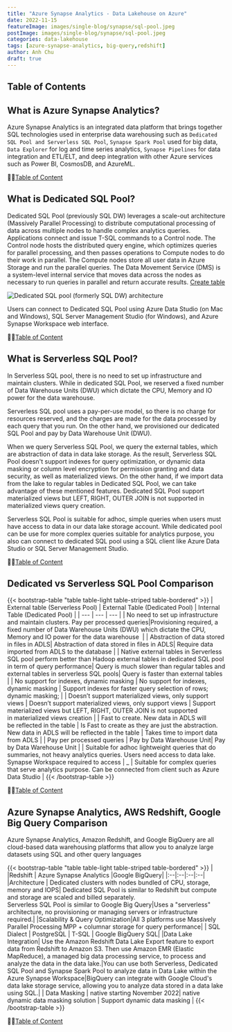 ```yaml
---
title: "Azure Synapse Analytics - Data Lakehouse on Azure"
date: 2022-11-15
featureImage: images/single-blog/synapse/sql-pool.jpeg
postImage: images/single-blog/synapse/sql-pool.jpeg
categories: data-lakehouse
tags: [azure-synapse-analytics, big-query,redshift]
author: Anh Chu
draft: true
---
```


## Table of Contents



## What is Azure Synapse Analytics?

Azure Synapse Analytics is an integrated data platform that brings together SQL technologies used in enterprise data warehousing such as `Dedicated SQL Pool and Serverless SQL Pool`, `Synapse Spark Pool` used for big data, `Data Explorer` for log and time series analytics, `Synapse Pipelines` for data integration and ETL/ELT, and deep integration with other Azure services such as Power BI, CosmosDB, and AzureML. 

☝🏼[Table of Content](#table-of-contents)

## What is Dedicated SQL Pool?

 Dedicated SQL Pool (previously SQL DW) leverages a scale-out architecture (Massively Parallel Processing) to distribute computational processing of data across multiple nodes to handle complex analytics queries. Applications connect and issue T-SQL commands to a Control node. The Control node hosts the distributed query engine, which optimizes queries for parallel processing, and then passes operations to Compute nodes to do their work in parallel. The Compute nodes store all user data in Azure Storage and run the parallel queries. The Data Movement Service (DMS) is a system-level internal service that moves data across the nodes as necessary to run queries in parallel and return accurate results. 
[Create table]()

![Dedicated SQL pool (formerly SQL DW) architecture](https://docs.microsoft.com/en-us/azure/synapse-analytics/sql-data-warehouse/media/massively-parallel-processing-mpp-architecture/massively-parallel-processing-mpp-architecture.png)

Users can connect to Dedicated SQL Pool using Azure Data Studio (on Mac and Windows), SQL Server Management Studio (for Windows), and Azure Synapse Workspace web interface. 

☝🏼[Table of Content](#table-of-contents)

## What is Serverless SQL Pool?

In Serverless SQL pool, there is no need to set up infrastructure and maintain clusters. While in dedicated SQL Pool, we reserved a fixed number of Data Warehouse Units (DWU) which dictate the CPU, Memory and IO power for the data warehouse.

Serverless SQL pool uses a pay-per-use model, so there is no charge for resources reserved, and the charges are made for the data processed by each query that you run. On the other hand, we provisioned our dedicated SQL Pool and pay by Data Warehouse Unit (DWU). 

When we query Serverless SQL Pool, we query the external tables, which are abstraction of data in data lake storage. As the result, Serverless SQL Pool doesn't support indexes for query 
optimization, or dynamic data masking or column level encryption for permission granting and data security, as well as materialized views. On the other hand, if we import data from the lake to regular tables in Dedicated SQL Pool, we can take advantage of these mentioned features. Dedicated SQL Pool support materialized views but LEFT, RIGHT, OUTER JOIN is not supported in materialized views query creation.

Serverless SQL Pool is suitable for adhoc, simple queries when users must have access to data in our data lake storage account. While dedicated pool can be use for more complex queries suitable for analytics purpose, you also can connect to dedicated SQL pool using a SQL client like Azure Data Studio or SQL Server Management Studio.

☝🏼[Table of Content](#table-of-contents)

## Dedicated vs Serverless SQL Pool Comparison

{{< bootstrap-table "table table-light table-striped table-bordered" >}}
| External table (Serverless Pool) | External Table (Dedicated Pool)     | Internal Table (Dedicated Pool)  |
| --- | --- | --- |
| No need to set up infrastructure and maintain clusters. Pay per processed queries|Provisioning required, a fixed number of Data Warehouse Units (DWU) which dictate the CPU, Memory and IO power for the data warehouse ​ |
| Abstraction of data stored in files in ADLS| Abstraction of data stored in files in ADLS| Require data imported from ADLS to the database      |
| Native external tables in Serverless SQL pool perform better than Hadoop external tables in dedicated SQL pool in term of query performance​| Query is much slower than regular tables and external tables in serverless SQL pools| Query is faster than external tables   |
| No support for indexes, dynamic masking    | No support for indexes, dynamic masking    | Support indexes for faster query selection of rows; dynamic masking;​     |
| Doesn’t support materialized views, only support views   | Doesn’t support materialized views, only support views      | Support materialized views but LEFT, RIGHT, OUTER JOIN is not supported in materialized views creation​  |
| Fast to create. New data in ADLS will be reflected in the table | Is Fast to create as they are just the abstraction. New data in ADLS will be reflected in the table​  | Takes time to import data from ADLS    |
| Pay per processed queries | Pay by Data Warehouse Unit| Pay by Data Warehouse Unit   |
| Suitable for adhoc lightweight queries that do summaries, not heavy analytics queries. Users need access to data lake. Synapse Workspace required to access​ |   _ | Suitable for complex queries that serve analytics purpose. Can be connected from client such as Azure Data Studio​ |
{{< /bootstrap-table >}}

☝🏼[Table of Content](#table-of-contents)

## Azure Synapse Analytics, AWS Redshift, Google Big Query Comparison

Azure Synapse Analytics, Amazon Redshift, and Google BigQuery are all cloud-based data warehousing platforms that allow you to analyze large datasets using SQL and other query languages

{{< bootstrap-table "table table-light table-striped table-bordered" >}}
|  |Redshift  | Azure Synapse Analytics |Google BigQuery|
|:--|:--|:--|:--|
|Architecture | Dedicated clusters with nodes bundled of CPU, storage, memory and IOPS| Dedicated SQL Pool is similar to Redshift but compute and storage are scaled and billed separately. <br> Serverless SQL Pool is similar to Google Big Query|Uses a "serverless" architecture, no provisioning or managing servers or infrastructure required.|
|Scalability & Query Optimization|All 3 platforms use Massively Parallel Processing MPP + columnar storage for query performance|
| SQL Dialect | PostgreSQL  | T-SQL | Google BigQuery SQL|
|Data Lake Integration| Use the Amazon Redshift Data Lake Export feature to export data from Redshift to Amazon S3. Then use Amazon EMR (Elastic MapReduce), a managed big data processing service, to process and analyze the data in the data lake.|You can use both Serverless, Dedicated SQL Pool and Synapse Spark Pool to analyze data in Data Lake within the Azure Synapse Workspace|BigQuery can integrate with Google Cloud's data lake storage service, allowing you to analyze data stored in a data lake using SQL.|
| Data Masking | native starting November 2022| native dynamic data masking solution | Support dynamic data masking |
{{< /bootstrap-table >}}

☝🏼[Table of Content](#table-of-contents)
